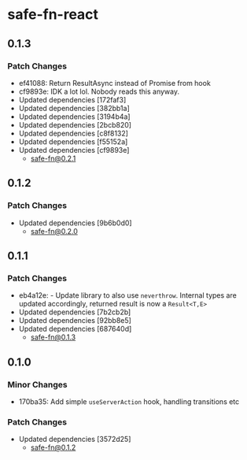 # safe-fn-react

## 0.1.3

### Patch Changes

- ef41088: Return ResultAsync instead of Promise<Result> from hook
- cf9893e: IDK a lot lol. Nobody reads this anyway.
- Updated dependencies [172faf3]
- Updated dependencies [382bb1a]
- Updated dependencies [3194b4a]
- Updated dependencies [2bcb820]
- Updated dependencies [c8f8132]
- Updated dependencies [f55152a]
- Updated dependencies [cf9893e]
  - safe-fn@0.2.1

## 0.1.2

### Patch Changes

- Updated dependencies [9b6b0d0]
  - safe-fn@0.2.0

## 0.1.1

### Patch Changes

- eb4a12e: - Update library to also use `neverthrow`. Internal types are updated accordingly, returned result is now a `Result<T,E>`
- Updated dependencies [7b2cb2b]
- Updated dependencies [92bb8e5]
- Updated dependencies [687640d]
  - safe-fn@0.1.3

## 0.1.0

### Minor Changes

- 170ba35: Add simple `useServerAction` hook, handling transitions etc

### Patch Changes

- Updated dependencies [3572d25]
  - safe-fn@0.1.2
